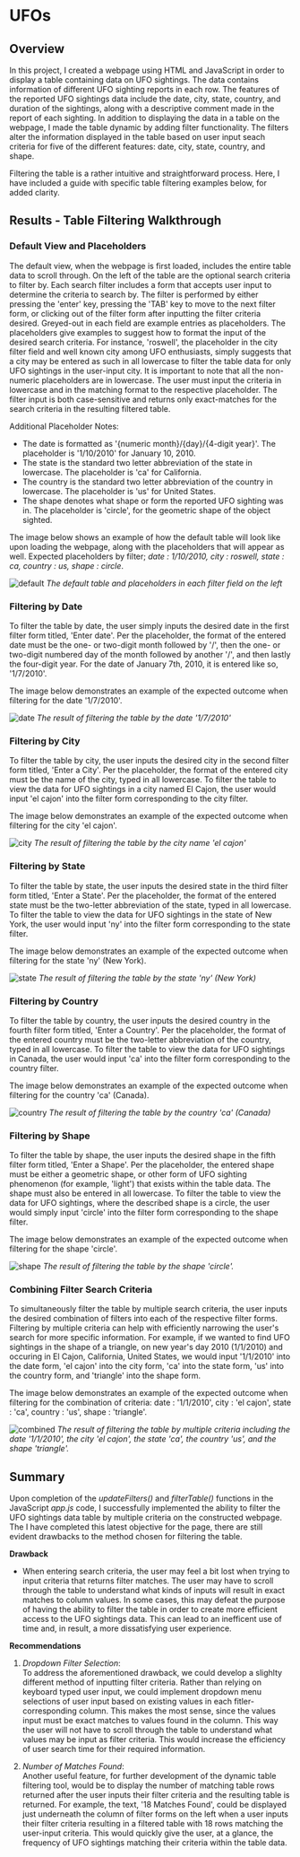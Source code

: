 # UFOs

## Overview

In this project, I created a webpage using HTML and JavaScript in order to display a table containing data on UFO sightings. The data contains information of different UFO sighting reports in each row. The features of the reported UFO sightings data include the date, city, state, country, and duration of the sightings, along with a descriptive comment made in the report of each sighting. In addition to displaying the data in a table on the webpage, I made the table dynamic by adding filter functionality. The filters alter the information displayed in the table based on user input seach criteria for five of the different features: date, city, state, country, and shape.

Filtering the table is a rather intuitive and straightforward process. Here, I have included a guide with specific table filtering examples below, for added clarity.

## Results - Table Filtering Walkthrough

### Default View and Placeholders

The default view, when the webpage is first loaded, includes the entire table data to scroll through. On the left of the table are the optional search criteria to filter by. Each search filter includes a form that accepts user input to determine the criteria to search by. The filter is performed by either pressing the 'enter' key, pressing the 'TAB' key to move to the next filter form, or clicking out of the filter form after inputting the filter criteria desired. Greyed-out in each field are example entries as placeholders. The placeholders give examples to suggest how to format the input of the desired search criteria. For instance, 'roswell', the placeholder in the city filter field and well known city among UFO enthusiasts, simply suggests that a city may be entered as such in all lowercase to filter the table data for only UFO sightings in the user-input city. It is important to note that all the non-numeric placeholders are in lowercase. The user must input the criteria in lowercase and in the matching format to the respective placeholder. The filter input is both case-sensitive and returns only exact-matches for the search criteria in the resulting filtered table.

Additional Placeholder Notes:

* The date is formatted as '{numeric month}/{day}/{4-digit year}'. The placeholder is '1/10/2010' for January 10, 2010.
* The state is the standard two letter abbreviation of the state in lowercase. The placeholder is 'ca' for California.
* The country is the standard two letter abbreviation of the country in lowercase. The placeholder is 'us' for United States.
* The shape denotes what shape or form the reported UFO sighting was in. The placeholder is 'circle', for the geometric shape of the object sighted.

The image below shows an example of how the default table will look like upon loading the webpage, along with the placeholders that will appear as well. Expected placeholders by filter; *date : 1/10/2010, city : roswell, state : ca, country : us, shape : circle*.

![default](filtering_walkthrough_images/default_view.png)
*The default table and placeholders in each filter field on the left*

### Filtering by Date

To filter the table by date, the user simply inputs the desired date in the first filter form titled, 'Enter date'. Per the placeholder, the format of the entered date must be the one- or two-digit month followed by '/', then the one- or two-digit numbered day of the month followed by another '/', and then lastly the four-digit year. For the date of January 7th, 2010, it is entered like so, '1/7/2010'.

The image below demonstrates an example of the expected outcome when filtering for the date '1/7/2010'.

![date](filtering_walkthrough_images/date_filter.png)
*The result of filtering the table by the date '1/7/2010'*

### Filtering by City

To filter the table by city, the user inputs the desired city in the second filter form titled, 'Enter a City'. Per the placeholder, the format of the entered city must be the name of the city, typed in all lowercase. To filter the table to view the data for UFO sightings in a city named El Cajon, the user would input 'el cajon' into the filter form corresponding to the city filter.

The image below demonstrates an example of the expected outcome when filtering for the city 'el cajon'.

![city](filtering_walkthrough_images/city_filter.png)
*The result of filtering the table by the city name 'el cajon'*

### Filtering by State

To filter the table by state, the user inputs the desired state in the third filter form titled, 'Enter a State'. Per the placeholder, the format of the entered state must be the two-letter abbreviation of the state, typed in all lowercase. To filter the table to view the data for UFO sightings in the state of New York, the user would input 'ny' into the filter form corresponding to the state filter.

The image below demonstrates an example of the expected outcome when filtering for the state 'ny' (New York).

![state](filtering_walkthrough_images/state_filter.png)
*The result of filtering the table by the state 'ny' (New York)*

### Filtering by Country

To filter the table by country, the user inputs the desired country in the fourth filter form titled, 'Enter a Country'. Per the placeholder, the format of the entered country must be the two-letter abbreviation of the country, typed in all lowercase. To filter the table to view the data for UFO sightings in Canada, the user would input 'ca' into the filter form corresponding to the country filter.

The image below demonstrates an example of the expected outcome when filtering for the country 'ca' (Canada).

![country](filtering_walkthrough_images/country_filter.png)
*The result of filtering the table by the country 'ca' (Canada)*

### Filtering by Shape

To filter the table by shape, the user inputs the desired shape in the fifth filter form titled, 'Enter a Shape'. Per the placeholder, the entered shape must be either a geometric shape, or other form of UFO sighting phenomenon (for example, 'light') that exists within the table data. The shape must also be entered in all lowercase. To filter the table to view the data for UFO sightings, where the described shape is a circle, the user would simply input 'circle' into the filter form corresponding to the shape filter.

The image below demonstrates an example of the expected outcome when filtering for the shape 'circle'.

![shape](filtering_walkthrough_images/shape_filter.png)
*The result of filtering the table by the shape 'circle'.*

### Combining Filter Search Criteria

To simultaneously filter the table by multiple search criteria, the user inputs the desired combination of filters into each of the respective filter forms. Filtering by multiple criteria can help with efficiently narrowing the user's search for more specific information. For example, if we wanted to find UFO sightings in the shape of a triangle, on new year's day 2010 (1/1/2010) and occuring in El Cajon, California, United States, we would input '1/1/2010' into the date form, 'el cajon' into the city form, 'ca' into the state form, 'us' into the country form, and 'triangle' into the shape form.

The image below demonstrates an example of the expected outcome when filtering for the combination of criteria: date : '1/1/2010', city : 'el cajon', state : 'ca', country : 'us', shape : 'triangle'.

![combined](filtering_walkthrough_images/combined_filter.png)
*The result of filtering the table by multiple criteria including the date '1/1/2010', the city 'el cajon', the state 'ca', the country 'us', and the shape 'triangle'.*

## Summary

Upon completion of the *updateFilters()* and *filterTable()* functions in the JavaScript *app.js* code, I successfully implemented the ability to filter the UFO sightings data table by multiple criteria on the constructed webpage. The I have completed this latest objective for the page, there are still evident drawbacks to the method chosen for filtering the table. 

**Drawback**
* When entering search criteria, the user may feel a bit lost when trying to input criteria that returns filter matches. The user may have to scroll through the table to understand what kinds of inputs will result in exact matches to column values. In some cases, this may defeat the purpose of having the ability to filter the table in order to create more efficient access to the UFO sightings data. This can lead to an inefficent use of time and, in result, a more dissatisfying user experience.

**Recommendations** <br>
1. *Dropdown Filter Selection*: <br> 
To address the aforementioned drawback, we could develop a slighlty different method of inputting filter criteria. Rather than relying on keyboard typed user input, we could implement dropdown menu selections of user input based on existing values in each fitler-corresponding column. This makes the most sense, since the values input must be exact matches to values found in the column. This way the user will not have to scroll through the table to understand what values may be input as filter criteria. This would increase the efficiency of user search time for their required information.

2. *Number of Matches Found*: <br> 
Another useful feature, for further development of the dynamic table filtering tool, would be to display the number of matching table rows returned after the user inputs their filter criteria and the resulting table is returned. For example, the text, '18 Matches Found', could be displayed just underneath the column of filter forms on the left when a user inputs their filter criteria resulting in a filtered table with 18 rows matching the user-input criteria. This would quickly give the user, at a glance, the frequency of UFO sightings matching their criteria within the table data.